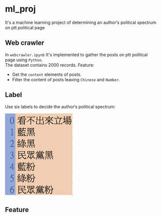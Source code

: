 # ml_proj
It's a machine learning project of determining an author‘s political spectrum on ptt political page 
## Web crawler
In `webcrawler.ipynb` It's implemented to gather the posts on ptt political page using `Python`.  
The dataset contains 2000 records.
Feature:
- Get the `content` elements of posts.
- Filter the content of posts leaving `Chinese` and `Number`.

## Label
Use six labels to decide the author‘s political spectrum: 

![](/img/label.png)
## Feature
